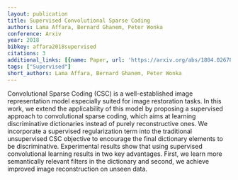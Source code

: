 ```yaml
---
layout: publication
title: Supervised Convolutional Sparse Coding
authors: Lama Affara, Bernard Ghanem, Peter Wonka
conference: Arxiv
year: 2018
bibkey: affara2018supervised
citations: 3
additional_links: [{name: Paper, url: 'https://arxiv.org/abs/1804.02678'}]
tags: ["Supervised"]
short_authors: Lama Affara, Bernard Ghanem, Peter Wonka
---
```

Convolutional Sparse Coding (CSC) is a well-established image representation
model especially suited for image restoration tasks. In this work, we extend
the applicability of this model by proposing a supervised approach to
convolutional sparse coding, which aims at learning discriminative dictionaries
instead of purely reconstructive ones. We incorporate a supervised
regularization term into the traditional unsupervised CSC objective to
encourage the final dictionary elements to be discriminative. Experimental
results show that using supervised convolutional learning results in two key
advantages. First, we learn more semantically relevant filters in the
dictionary and second, we achieve improved image reconstruction on unseen data.